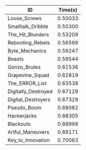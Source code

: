 |ID|Time(s)|
|-|-|
|Loose_Screws|0.50033|
|Smalltalk_Dribble|0.50300|
|The_Hit_Blunders|0.53209|
|Rebooting_Rebels|0.56599|
|Byte_Mechanics|0.59247|
|Beasts|0.59544|
|Gonzo_Brutes|0.61536|
|Grapevine_Squad|0.62819|
|The_ERROR_List|0.63538|
|Digitally_Destroyed|0.67129|
|Digital_Destroyers|0.67329|
|Pseudo_Boom|0.68082|
|Hackerjacks|0.68305|
|Blackouts|0.68998|
|Artful_Maneuvers|0.69171|
|Key_to_Innovation|0.70063|
